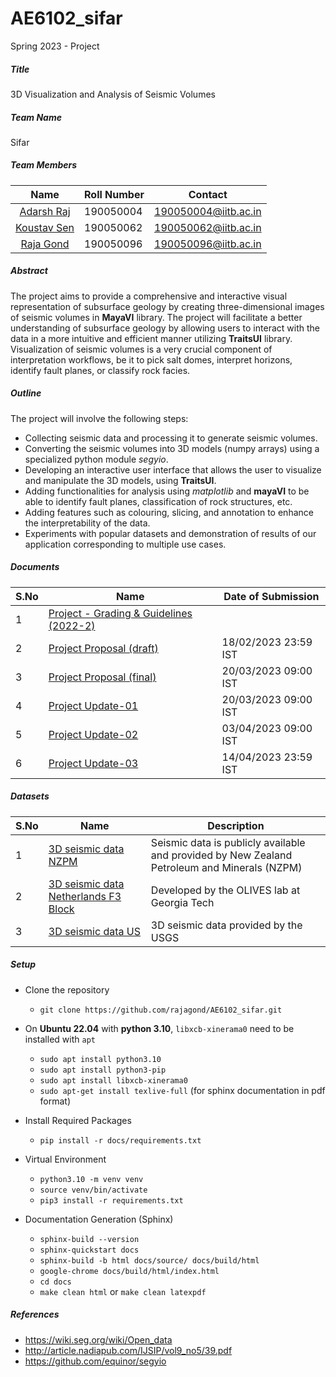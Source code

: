 # AE6102_sifar
Spring 2023 - Project

##### Title
3D Visualization and Analysis of Seismic Volumes

##### Team Name

Sifar

##### Team Members

|    Name     | Roll Number | Contact              |
| :---------: | ----------- | -------------------- |
| [Adarsh Raj](https://github.com/adarsh0raj)   | 190050004   | 190050004@iitb.ac.in |
| [Koustav Sen](https://github.com/koustav1908) | 190050062   | 190050062@iitb.ac.in |
| [Raja Gond](https://github.com/rajagond)      | 190050096   | 190050096@iitb.ac.in |

##### Abstract
The project aims to provide a comprehensive and interactive visual representation of subsurface geology by creating three-dimensional images of seismic volumes in **MayaVI** library. The project will facilitate a better understanding of subsurface geology by allowing users to interact with the data in a more intuitive and efficient manner utilizing **TraitsUI** library. Visualization of seismic volumes is a very crucial component of interpretation workflows, be it to pick salt domes, interpret horizons, identify fault planes, or classify rock facies.

##### Outline

The project will involve the following steps:

- Collecting seismic data and processing it to generate seismic volumes.
- Converting the seismic volumes into 3D models (numpy arrays) using a specialized python module *segyio*.
- Developing an interactive user interface that allows the user to visualize and manipulate the 3D models, using **TraitsUI**.
- Adding functionalities for analysis using *matplotlib* and **mayaVI** to be able to identify fault planes, classification of rock structures, etc.
- Adding features such as colouring, slicing, and annotation to enhance the interpretability of the data.
- Experiments with popular datasets and demonstration of results of our application corresponding to multiple use cases.

##### Documents

| S.No | Name                                                         | Date of Submission   |
| ---- | ------------------------------------------------------------ | -------------------- |
| 1    | [Project - Grading & Guidelines (2022-2)](docs/Project_Grading_Guidelines_(2022-2).pdf) |                      |
| 2    | [Project Proposal (draft)](docs/project_proposal_draft.pdf)  | 18/02/2023 23:59 IST |
| 3    | [Project Proposal (final)](docs/project_proposal_final.pdf)  | 20/03/2023 09:00 IST |
| 4    | [Project Update-01](docs/project_update1.pdf)                    | 20/03/2023 09:00 IST |
| 5    | [Project Update-02](docs/project_update2.pdf)                    | 03/04/2023 09:00 IST |
| 6    | [Project Update-03](docs/project_update3.pdf)                    | 14/04/2023 23:59 IST |

##### Datasets

| S.No | Name                                                         | Description                                                  |
| ---- | ------------------------------------------------------------ | ------------------------------------------------------------ |
| 1    | [3D seismic data NZPM](https://public.3.basecamp.com/p/JyT276MM7krjYrMoLqLQ6xST) | Seismic data is publicly available and provided by New Zealand Petroleum and Minerals (NZPM)                    |
| 2    | [3D seismic data Netherlands F3 Block](https://github.com/olivesgatech/facies_classification_benchmark#dataset) |  Developed by the OLIVES lab at Georgia Tech                    |
| 3    | [3D seismic data US](https://pubs.usgs.gov/of/2009/1151/data/seismics/segy/) | 3D seismic data provided by the USGS      |

##### Setup
- Clone the repository
    - `git clone https://github.com/rajagond/AE6102_sifar.git`
- On **Ubuntu 22.04** with **python 3.10**, `libxcb-xinerama0` need to be installed with `apt`
    - `sudo apt install python3.10`
    - `sudo apt install python3-pip`
    - `sudo apt install libxcb-xinerama0`
    - `sudo apt-get install texlive-full` (for sphinx documentation in pdf format)
- Install Required Packages
    - `pip install -r docs/requirements.txt`

- Virtual Environment
    - `python3.10 -m venv venv`
    - `source venv/bin/activate`
    - `pip3 install -r requirements.txt`

- Documentation Generation (Sphinx)
    - `sphinx-build --version`
    - `sphinx-quickstart docs`
    - `sphinx-build -b html docs/source/ docs/build/html`
    - `google-chrome docs/build/html/index.html`
    - `cd docs`
    - `make clean html` or `make clean latexpdf`
  
##### References
- https://wiki.seg.org/wiki/Open_data
- http://article.nadiapub.com/IJSIP/vol9_no5/39.pdf
- https://github.com/equinor/segyio